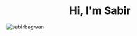 <!-- ### Hi there, I'm Sabir! 👋 

<h1 align="center">Hi 👋, I'm Sabir Bagwan</h1>
<h3 align="center">A passionate Data Scientist from India</h3>

-->
<h1 align="center">Hi, I'm Sabir</h1>


<p><img align="center" src="https://github-readme-stats.vercel.app/api/top-langs?username=sabirbagwan&show_icons=true&locale=en&layout=compact" alt="sabirbagwan" /></p>
<!--
**sabirbagwan/sabirbagwan** is a ✨ _special_ ✨ repository because its `README.md` (this file) appears on your GitHub profile.






Here are some ideas to get you started:

- 🔭 I’m currently working on Python and Related Stuff

- 🌱 I’m currently learning Deep Learnin
- 👯 I’m looking to collaborate on Machine Learning
- 🤔 I’m looking for help with ...
- 💬 Ask me about ...
- 📫 How to reach me: ...
- 😄 Pronouns: ...
- ⚡ Fun fact: ...
-->
